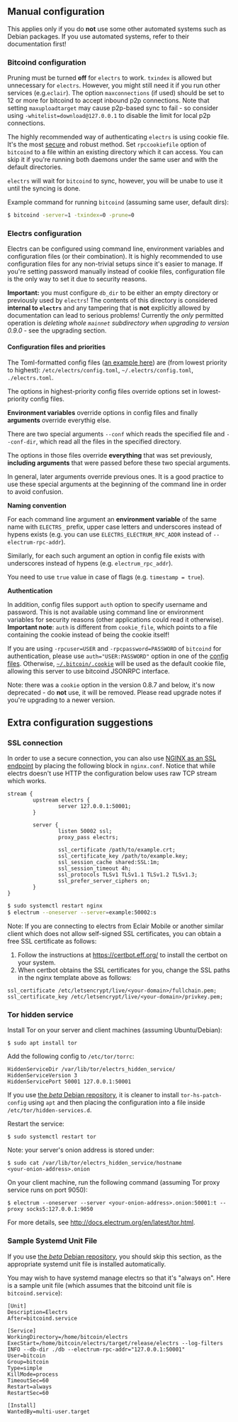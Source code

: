 ## Manual configuration

This applies only if you do **not** use some other automated systems such as Debian packages.
If you use automated systems, refer to their documentation first!

### Bitcoind configuration

Pruning must be turned **off** for `electrs` to work.
`txindex` is allowed but unnecessary for `electrs`.
However, you might still need it if you run other services (e.g.`eclair`).
The option `maxconnections` (if used) should be set to 12 or more for bitcoind to accept inbound p2p connections.
Note that setting `maxuploadtarget` may cause p2p-based sync to fail - so consider using `-whitelist=download@127.0.0.1` to disable the limit for local p2p connections.

The highly recommended way of authenticating `electrs` is using cookie file.
It's the most [secure](https://github.com/Kixunil/security_writings/blob/master/cookie_files.md) and robust method.
Set `rpccookiefile` option of `bitcoind` to a file within an existing directory which it can access.
You can skip it if you're running both daemons under the same user and with the default directories.

`electrs` will wait for `bitcoind` to sync, however, you will be unabe to use it until the syncing is done.

Example command for running `bitcoind` (assuming same user, default dirs):

```bash
$ bitcoind -server=1 -txindex=0 -prune=0
```
### Electrs configuration

Electrs can be configured using command line, environment variables and configuration files (or their combination).
It is highly recommended to use configuration files for any non-trivial setups since it's easier to manage.
If you're setting password manually instead of cookie files, configuration file is the only way to set it due to security reasons.

**Important:** you must configure `db_dir` to be either an empty directory or previously used by `electrs`!
The contents of this directory is considered **internal to `electrs`** and any tampering that is **not** explicitly allowed by documentation
can lead to serious problems! Currently the *only* permitted operation is *deleting whole `mainnet` subdirectory when upgrading to version 0.9.0* - see the upgrading section.

#### Configuration files and priorities

The Toml-formatted config files ([an example here](config_example.toml)) are (from lowest priority to highest): `/etc/electrs/config.toml`, `~/.electrs/config.toml`, `./electrs.toml`.

The options in highest-priority config files override options set in lowest-priority config files.

**Environment variables** override options in config files and finally **arguments** override everythig else.

There are two special arguments `--conf` which reads the specified file and `--conf-dir`, which read all the files in the specified directory.

The options in those files override **everything** that was set previously, **including arguments** that were passed before these two special arguments.

In general, later arguments override previous ones.
It is a good practice to use these special arguments at the beginning of the command line in order to avoid confusion.

**Naming convention**

For each command line argument an **environment variable** of the same name with `ELECTRS_` prefix, upper case letters and underscores instead of hypens exists
(e.g. you can use `ELECTRS_ELECTRUM_RPC_ADDR` instead of `--electrum-rpc-addr`).

Similarly, for each such argument an option in config file exists with underscores instead of hypens (e.g. `electrum_rpc_addr`).

You need to use `true` value in case of flags (e.g. `timestamp = true`).

**Authentication**

In addition, config files support `auth` option to specify username and password.
This is not available using command line or environment variables for security reasons (other applications could read it otherwise).
**Important note**: `auth` is different from `cookie_file`, which points to a file containing the cookie instead of being the cookie itself!

If you are using `-rpcuser=USER` and `-rpcpassword=PASSWORD` of `bitcoind` for authentication, please use `auth="USER:PASSWORD"` option in one of the [config files](config.md#configuration-files-and-priorities).
Otherwise, [`~/.bitcoin/.cookie`](https://github.com/bitcoin/bitcoin/blob/0212187fc624ea4a02fc99bc57ebd413499a9ee1/contrib/debian/examples/bitcoin.conf#L70-L72) will be used as the default cookie file,
allowing this server to use bitcoind JSONRPC interface.

Note: there was a `cookie` option in the version 0.8.7 and below, it's now deprecated - do **not** use, it will be removed.
Please read upgrade notes if you're upgrading to a newer version.

## Extra configuration suggestions

### SSL connection

In order to use a secure connection, you can also use [NGINX as an SSL endpoint](https://docs.nginx.com/nginx/admin-guide/security-controls/terminating-ssl-tcp/#)
by placing the following block in `nginx.conf`.
Notice that while electrs doesn't use HTTP the configuration below uses raw TCP stream which works.

```nginx
stream {
        upstream electrs {
                server 127.0.0.1:50001;
        }

        server {
                listen 50002 ssl;
                proxy_pass electrs;

                ssl_certificate /path/to/example.crt;
                ssl_certificate_key /path/to/example.key;
                ssl_session_cache shared:SSL:1m;
                ssl_session_timeout 4h;
                ssl_protocols TLSv1 TLSv1.1 TLSv1.2 TLSv1.3;
                ssl_prefer_server_ciphers on;
        }
}
```

```bash
$ sudo systemctl restart nginx
$ electrum --oneserver --server=example:50002:s
```

Note: If you are connecting to electrs from Eclair Mobile or another similar client which does not allow self-signed SSL certificates, you can obtain a free SSL certificate as follows:

1. Follow the instructions at https://certbot.eff.org/ to install the certbot on your system.
2. When certbot obtains the SSL certificates for you, change the SSL paths in the nginx template above as follows:
```
ssl_certificate /etc/letsencrypt/live/<your-domain>/fullchain.pem;
ssl_certificate_key /etc/letsencrypt/live/<your-domain>/privkey.pem;
```

### Tor hidden service

Install Tor on your server and client machines (assuming Ubuntu/Debian):

```
$ sudo apt install tor
```

Add the following config to `/etc/tor/torrc`:
```
HiddenServiceDir /var/lib/tor/electrs_hidden_service/
HiddenServiceVersion 3
HiddenServicePort 50001 127.0.0.1:50001
```

If you use [the *beta* Debian repository](binaries.md#cnative-os-packages),
it is cleaner to install `tor-hs-patch-config` using `apt` and then placing the configuration into a file inside `/etc/tor/hidden-services.d`.

Restart the service:
```
$ sudo systemctl restart tor
```

Note: your server's onion address is stored under:
```
$ sudo cat /var/lib/tor/electrs_hidden_service/hostname
<your-onion-address>.onion
```

On your client machine, run the following command (assuming Tor proxy service runs on port 9050):
```
$ electrum --oneserver --server <your-onion-address>.onion:50001:t --proxy socks5:127.0.0.1:9050
```

For more details, see http://docs.electrum.org/en/latest/tor.html.

### Sample Systemd Unit File

If you use [the *beta* Debian repository](binaries.md#cnative-os-packages), you should skip this section,
as the appropriate systemd unit file is installed automatically.

You may wish to have systemd manage electrs so that it's "always on".
Here is a sample unit file (which assumes that the bitcoind unit file is `bitcoind.service`):

```
[Unit]
Description=Electrs
After=bitcoind.service

[Service]
WorkingDirectory=/home/bitcoin/electrs
ExecStart=/home/bitcoin/electrs/target/release/electrs --log-filters INFO --db-dir ./db --electrum-rpc-addr="127.0.0.1:50001"
User=bitcoin
Group=bitcoin
Type=simple
KillMode=process
TimeoutSec=60
Restart=always
RestartSec=60

[Install]
WantedBy=multi-user.target
```

